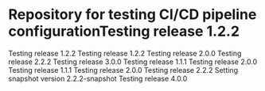 # Repository for testing CI/CD pipeline configurationTesting release 1.2.2
Testing release 1.2.2
Testing release 1.2.2
Testing release 2.0.0
Testing release 2.2.2
Testing release 3.0.0
Testing release 1.1.1
Testing release 2.0.0
Testing release 1.1.1
Testing release 2.0.0
Testing release 2.2.2
Setting snapshot version 2.2.2-snapshot
Testing release 4.0.0
